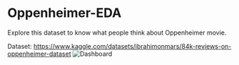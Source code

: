 # Oppenheimer-EDA
Explore this dataset to know what people think about Oppenheimer movie.

Dataset: https://www.kaggle.com/datasets/ibrahimonmars/84k-reviews-on-oppenheimer-dataset
![Dashboard](https://github.com/3laa3adel/Oppenheimer-EDA/assets/83848766/298bf288-cf18-48bd-a7a9-3abda695932c)
